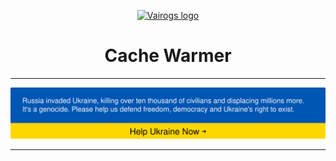 <p align="center">
  <a href="https://github.com/vairogs"><img alt="Vairogs logo" src="https://avatars.githubusercontent.com/u/44346553?s=200&v=4"></a><br>
</p>

<h1 align="center">Cache Warmer</h1>

---

[![Stand With Ukraine](https://raw.githubusercontent.com/vshymanskyy/StandWithUkraine/main/banner2-direct.svg)](https://vshymanskyy.github.io/StandWithUkraine)

---
